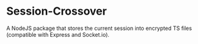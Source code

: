 # Session-Crossover

A NodeJS package that stores the current session into encrypted TS files (compatible with Express and Socket.io).

